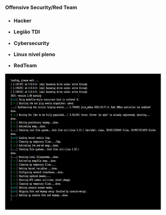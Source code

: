 <h3>Offensive Security/Red Team<h3>
   
- Hacker 
   
- Legião TDI
  
- Cybersecurity
  
- Linux nível pleno
  
- RedTeam

<img src=mrrobot00.png height=440 width=800   >
